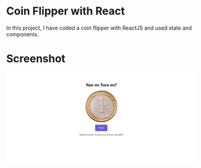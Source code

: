 # Coin Flipper with React

In this project, I have coded a coin flipper with ReactJS and used state and components.

# Screenshot

![Proje Resmi](public/screenshot.png)

